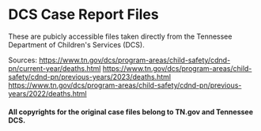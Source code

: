 # DCS Case Report Files

These are pubicly accessible files taken directly from the Tennessee Department of Children's Services (DCS).

Sources:
https://www.tn.gov/dcs/program-areas/child-safety/cdnd-pn/current-year/deaths.html
https://www.tn.gov/dcs/program-areas/child-safety/cdnd-pn/previous-years/2023/deaths.html
https://www.tn.gov/dcs/program-areas/child-safety/cdnd-pn/previous-years/2022/deaths.html

#### All copyrights for the original case files belong to TN.gov and Tennessee DCS. ####
